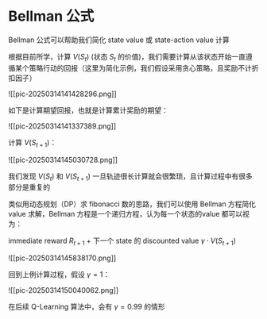 # Bellman 公式

Bellman 公式可以帮助我们简化 state value 或 state-action value 计算

根据目前所学，计算 $V(S_{t})$ (状态 $S_{t}$ 的价值)，我们需要计算从该状态开始一直遵循某个策略行动的回报（这里为简化示例，我们假设采用贪心策略，且奖励不计折扣因子）

![[pic-20250314141428296.png]]

如下是计算期望回报，也就是计算累计奖励的期望：

![[pic-20250314141337389.png]]

计算 $V(S_{t+1})$：

![[pic-20250314145030728.png]]

我们发现 $V(S_{t})$ 和 $V(S_{t+1})$ 一旦轨迹很长计算就会很繁琐，且计算过程中有很多部分是重复的

类似用动态规划（DP）求 fibonacci 数的思路，我们可以使用 Bellman 方程简化 value 求解，Bellman 方程是一个递归方程，认为每一个状态的value 都可以视为：

immediate reward $R_{t+1}$  + 下一个 state 的 discounted value $\gamma\cdot V(S_{t+1})$

![[pic-20250314145838170.png]]

回到上例计算过程，假设 $\gamma=1$：

![[pic-20250314150040062.png]]

在后续 Q-Learning 算法中，会有 $\gamma=0.99$ 的情形

